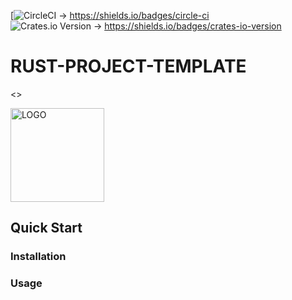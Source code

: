 [![CircleCI]() -> https://shields.io/badges/circle-ci  
![Crates.io Version]() -> https://shields.io/badges/crates-io-version

# RUST-PROJECT-TEMPLATE

<<DESCRIPTION>>

<img src="LOGO.png" alt="LOGO" width="150" height="150">

## Quick Start

### Installation

### Usage


